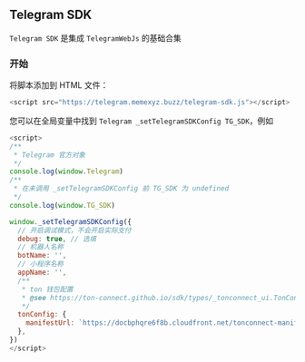 ## Telegram SDK

`Telegram SDK` 是集成 `TelegramWebJs` 的基础合集

### 开始

将脚本添加到 HTML 文件：

```js
<script src="https://telegram.memexyz.buzz/telegram-sdk.js"></script>
```

您可以在全局变量中找到 `Telegram _setTelegramSDKConfig TG_SDK`，例如

```js
<script>
/**
 * Telegram 官方对象
 */
console.log(window.Telegram)
/**
 * 在未调用 _setTelegramSDKConfig 前 TG_SDK 为 undefined
 */
console.log(window.TG_SDK)

window._setTelegramSDKConfig({
  // 开启调试模式，不会开启实际支付
  debug: true, // 选填
  // 机器人名称
  botName: '',
  // 小程序名称
  appName: '',
  /**
   * ton 钱包配置
   * @see https://ton-connect.github.io/sdk/types/_tonconnect_ui.TonConnectUiCreateOptions.html
   */
  tonConfig: {
    manifestUrl: `https://docbphqre6f8b.cloudfront.net/tonconnect-manifest.json`, // 必填
  },
})
</script>
```
